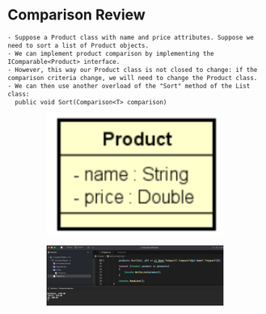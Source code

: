 # Comparison Review

    - Suppose a Product class with name and price attributes. Suppose we need to sort a list of Product objects.
    - We can implement product comparison by implementing the IComparable<Product> interface.
    - However, this way our Product class is not closed to change: if the comparison criteria change, we will need to change the Product class.
    - We can then use another overload of the "Sort" method of the List class:
      public void Sort(Comparison<T> comparison)

<p align="center">
  <img src="./screenshots/entities.png" width="350" title="Console">
</p>

<p align="center">
  <img src="./screenshots/example1.png" width="350" title="Console">
</p>
